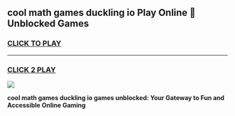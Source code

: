 
## cool math games duckling io Play Online 👋 Unblocked Games
<h3>
<a href="https://news.freeplayer.one?title=cool_math_games_duckling_io&ref=17CMG">CLICK TO PLAY</a></h3>
<hr>

<h3>
<a href="https://news.freeplayer.one?title=cool_math_games_duckling_io&ref=17CMG">CLICK 2 PLAY</a>
  
</h3>

<a href="https://news.freeplayer.one?title=cool_math_games_duckling_io&ref=17CMG/"><img src="https://clearcache.store/games.png"></a>


**cool math games duckling io games unblocked: Your Gateway to Fun and Accessible Online Gaming**
